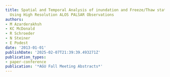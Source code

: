 ```yaml
---
title: Spatial and Temporal Analysis of inundation and Freeze/Thaw states in Alaska
  Using High Resolution ALOS PALSAR Observations
authors:
- M Azarderakhsh
- KC McDonald
- R Schroeder
- N Steiner
- E Podest
date: '2013-01-01'
publishDate: '2025-02-07T21:39:39.493271Z'
publication_types:
- paper-conference
publication: '*AGU Fall Meeting Abstracts*'
---
```

